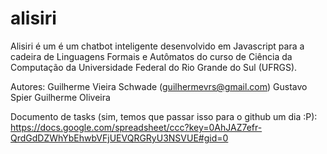 alisiri
=======

Alisiri é um é um chatbot inteligente desenvolvido em Javascript para a cadeira de Linguagens Formais e Autômatos do curso de Ciência da Computação da Universidade Federal do Rio Grande do Sul (UFRGS).  

Autores: Guilherme Vieira Schwade (guilhermevrs@gmail.com) 
         Gustavo Spier 
         Guilherme Oliveira
         
Documento de tasks (sim, temos que passar isso para o github um dia :P): https://docs.google.com/spreadsheet/ccc?key=0AhJAZ7efr-QrdGdDZWhYbEhwbVFjUEVQRGRyU3NSVUE#gid=0